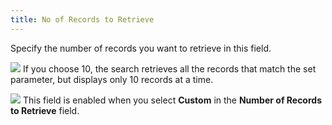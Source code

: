 ```yaml
---
title: No of Records to Retrieve
---
```



Specify the number of records you want to retrieve in this field.


![]({{site.mv_baseurl}}/img/example.gif) If you  choose 10, the search retrieves all the records that match the set parameter,  but displays only 10 records at a time.


![]({{site.mv_baseurl}}/img/note.gif) This  field is enabled when you select **Custom**  in the **Number of Records to Retrieve**  field.

